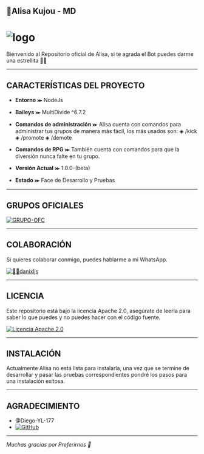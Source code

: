 ## 🤍Alisa Kujou - MD

# ![logo](https://telegra.ph/file/7bac962446d59b42ac4b8.jpg)

Bienvenido al Repositorio oficial de Alisa, si te agrada el Bot puedes darme una estrellita 🌟🤍

---

## CARACTERÍSTICAS DEL PROYECTO

- **Entorno ⪼** NodeJs
- **Baileys ⪼** MultiDivide ^6.7.2
- **Comandos de administración ⪼** Alisa cuenta con comandos para administrar tus grupos de manera más fácil, los más usados son:
◈ /kick
◈ /promote
◈ /demote

- **Comandos de RPG ⪼** También cuenta con comandos para que la diversión nunca falte en tu grupo.

- **Versión Actual ⪼** 1.0.0-(beta)
- **Estado ⪼** Face de Desarrollo y Pruebas

---

## GRUPOS OFICIALES

[![GRUPO-OFC](https://img.shields.io/badge/GRUPO-OFC-25D366?style=for-the-badge&logo=whatsapp&logoColor=white)](https://chat.whatsapp.com/Kbj38zCqOvqH9KM5bRH1Hb)

---

## COLABORACIÓN

Si quieres colaborar conmigo, puedes hablarme a mi WhatsApp.

[![👨‍💻danixljs](https://img.shields.io/badge/👨‍💻danixljs-25D366?style=for-the-badge&logo=whatsapp&logoColor=white)](https://wa.me/595983799436)

---

## LICENCIA

Este repositorio está bajo la licencia Apache 2.0, asegúrate de leerla para saber lo que puedes y no puedes hacer con el código fuente.

[![Licencia Apache 2.0](https://img.shields.io/badge/Licencia-Apache%202.0-blue?style=for-the-badge)](LICENSE)

---

## INSTALACIÓN

Actualmente Alisa no está lista para instalarla, una vez que se termine de desarrollar y pasar las pruebas correspondientes pondré los pasos para una instalación exitosa.

---

## AGRADECIMIENTO
- @Diego-YL-177
- [![GitHub](https://img.shields.io/badge/GitHub-Diego--YL--177-blue?logo=github)](https://github.com/Diego-YL-177)

---

*Muchas gracias por Preferirnos 🤍*
